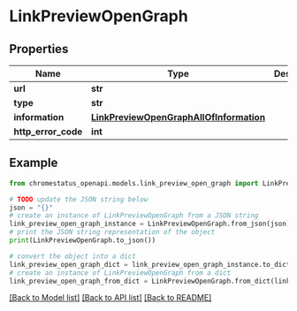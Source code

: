 # LinkPreviewOpenGraph


## Properties

Name | Type | Description | Notes
------------ | ------------- | ------------- | -------------
**url** | **str** |  | 
**type** | **str** |  | 
**information** | [**LinkPreviewOpenGraphAllOfInformation**](LinkPreviewOpenGraphAllOfInformation.md) |  | [optional] 
**http_error_code** | **int** |  | [optional] 

## Example

```python
from chromestatus_openapi.models.link_preview_open_graph import LinkPreviewOpenGraph

# TODO update the JSON string below
json = "{}"
# create an instance of LinkPreviewOpenGraph from a JSON string
link_preview_open_graph_instance = LinkPreviewOpenGraph.from_json(json)
# print the JSON string representation of the object
print(LinkPreviewOpenGraph.to_json())

# convert the object into a dict
link_preview_open_graph_dict = link_preview_open_graph_instance.to_dict()
# create an instance of LinkPreviewOpenGraph from a dict
link_preview_open_graph_from_dict = LinkPreviewOpenGraph.from_dict(link_preview_open_graph_dict)
```
[[Back to Model list]](../README.md#documentation-for-models) [[Back to API list]](../README.md#documentation-for-api-endpoints) [[Back to README]](../README.md)


